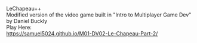 LeChapeau++  
Modified version of the video game built in "Intro to Multiplayer Game Dev" by Daniel Buckly  
Play Here:  
https://samuel5024.github.io/M01-DV02-Le-Chapeau-Part-2/
